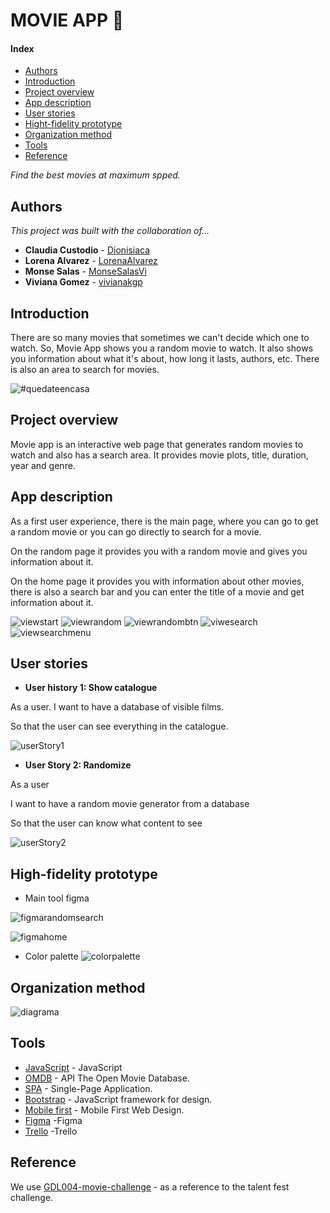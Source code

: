 # MOVIE APP 🍿

#### Index
- [Authors](#Authors)
- [Introduction](#Introduction)
- [Project overview](#Project-overview)
- [App description](#App-description)
- [User stories](#User-stories)
- [Hight-fidelity prototype](#Hight-fidelity-prototype)
- [Organization method](#Organization-method)
- [Tools](#Tools)
- [Reference](#Reference)


_Find the best movies at maximum spped._

## Authors
_This project was built with the collaboration of..._

* **Claudia Custodio** - [Dionisiaca](https://github.com/Dionisiaca)
* **Lorena Alvarez** - [LorenaAlvarez](https://github.com/LorenaAlvarez)
* **Monse Salas** - [MonseSalasVi](https://github.com/MonseSalasVi)
* **Viviana Gomez** - [vivianakgp](https://github.com/vivianakgp)


## Introduction
There are so many movies that sometimes we can't decide which one to watch.
So, Movie App shows you a random movie to watch. It also shows you information about what it's about, how long it lasts, authors, etc.
There is also an area to search for movies.

![#quedateencasa](https://media1.tenor.com/images/a79023c01372d18caedda850481aed68/tenor.gif?itemid=4572206)


## Project overview
Movie app is an interactive web page that generates random movies to watch and also has a search area.
It provides movie plots, title, duration, year and genre.


## App description
As a first user experience, there is the main page, where you can go to get a random movie or you can go directly to search for a movie.

On the random page it provides you with a random movie and gives you information about it.

On the home page it provides you with information about other movies, there is also a search bar and you can enter the title of a movie and get information about it.

![viewstart](https://raw.githubusercontent.com/MonseSalasVi/GDL004-movie-challenge/develop-monse/src/img/viewstart.png)
![viewrandom](https://raw.githubusercontent.com/MonseSalasVi/GDL004-movie-challenge/develop-monse/src/img/vieweandom.png)
![viewrandombtn](https://raw.githubusercontent.com/MonseSalasVi/GDL004-movie-challenge/develop-monse/src/img/viewrandombtn.png)
![viwesearch](https://raw.githubusercontent.com/MonseSalasVi/GDL004-movie-challenge/develop-monse/src/img/viewsearch.png)
![viewsearchmenu](https://raw.githubusercontent.com/MonseSalasVi/GDL004-movie-challenge/develop-monse/src/img/viewsearchmenu.png)


## User stories
* **User history 1: Show catalogue**

 As a user.
 I want to have a database of visible films.

 So that the user can see everything in the catalogue.

![userStory1](https://raw.githubusercontent.com/MonseSalasVi/GDL004-movie-challenge/develop-monse/src/img/userStory1.png)

* **User Story 2: Randomize**

 As a user

 I want to have a random movie generator from a database

 So that the user can know what content to see

![userStory2](https://raw.githubusercontent.com/MonseSalasVi/GDL004-movie-challenge/develop-monse/src/img/userStory2.png)


## High-fidelity prototype
- Main tool figma

![figmarandomsearch](https://raw.githubusercontent.com/MonseSalasVi/GDL004-movie-challenge/develop-monse/src/img/figmastart.png)

![figmahome](https://raw.githubusercontent.com/MonseSalasVi/GDL004-movie-challenge/develop-monse/src/img/figmarandomsearch.png)

- Color palette
![colorpalette](https://raw.githubusercontent.com/MonseSalasVi/GDL004-movie-challenge/develop-monse/src/img/colorpalette.jpeg)

## Organization method
 ![diagrama](https://raw.githubusercontent.com/MonseSalasVi/GDL004-movie-challenge/master/src/img/metodolia.png)


## Tools
* [JavaScript](https://developer.mozilla.org/es/docs/Web/JavaScript) - JavaScript
* [OMDB](http://www.omdbapi.com/) - API The Open Movie Database.
* [SPA](https://dzone.com/articles/how-single-page-web-applications-actually-work) - Single-Page Application.
* [Bootstrap](https://getbootstrap.com/) - JavaScript framework for design.
* [Mobile first](https://darwindigital.com/mobile-first-versus-responsive-web-design/) - Mobile First Web Design.
* [Figma](https://www.figma.com/) -Figma
* [Trello](https://trello.com/) -Trello
<!-- * [new](link) -new
* [new](link) -new -->


## Reference

We use [GDL004-movie-challenge](https://github.com/Laboratoria/GDL004-movie-challenge) - as a reference to the talent fest challenge.


